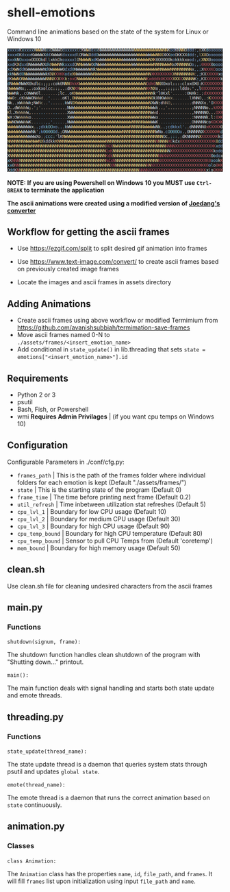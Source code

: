 # shell-emotions
Command line animations based on the state of the system for Linux or Windows 10

![](assets/docs/eyes_example.gif)

**NOTE: If you are using Powershell on Windows 10 you MUST use `Ctrl-BREAK` to terminate the application**

**The ascii animations were created using a modified version of [Joedang's converter](https://github.com/Joedang/termimation)**

## Workflow for getting the ascii frames

- Use https://ezgif.com/split to split desired gif animation into frames

- Use https://www.text-image.com/convert/ to create ascii frames based on previously created image frames

- Locate the images and ascii frames in assets directory

## Adding Animations

 - Create ascii frames using above workflow or modified Termimium from https://github.com/avanishsubbiah/termimation-save-frames
 - Move ascii frames named 0-N to `./assets/frames/<insert_emotion_name>`
 - Add conditional in `state_update()` in lib.threading that sets `state = emotions["<insert_emotion_name>"].id`

## Requirements

 - Python 2 or 3
 - psutil
 - Bash, Fish, or Powershell
 - wmi **Requires Admin Privilages** | (if you want cpu temps on Windows 10)

## Configuration

Configurable Parameters in ./conf/cfg.py:

 - `frames_path` | This is the path of the frames folder where individual folders for each emotion is kept (Default "./assets/frames/")
 - `state` | This is the starting state of the program (Default 0)
 - `frame_time` | The time before printing next frame (Default 0.2)
 - `util_refresh` | Time inbetween utilization stat refreshes (Default 5)
 - `cpu_lvl_1` | Boundary for low CPU usage (Default 10)
 - `cpu_lvl_2` | Boundary for medium CPU usage (Default 30)
 - `cpu_lvl_3` | Boundary for high CPU usage (Default 90)
 - `cpu_temp_bound` | Boundary for high CPU temperature (Default 80)
 - `cpu_temp_bound` | Sensor to pull CPU Temps from (Default 'coretemp')
 - `mem_bound` | Boundary for high memory usage (Default 50)

## clean.sh

Use clean.sh file for cleaning undesired characters from the ascii frames

## main.py

### Functions

```
shutdown(signum, frame):
```

The shutdown function handles clean shutdown of the program with "Shutting down..." printout.

```
main():
```

The main function deals with signal handling and starts both state update and emote threads.

## threading.py

### Functions

```
state_update(thread_name):
```

The state update thread is a daemon that queries system stats through psutil and updates `global state`.

```
emote(thread_name):
```

The emote thread is a daemon that runs the correct animation based on `state` continuously.

## animation.py

### Classes

```
class Animation:
```

The `Animation` class has the properties `name`, `id`, `file_path`, and `frames`. 
It will fill `frames` list upon initialization using input `file_path` and `name`.